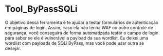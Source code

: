 # Tool_ByPassSQLi
O objetivo dessa ferramenta é te ajudar a testar formulários de autenticação em páginas de login. Assim, caso ela não tenha WAF ou outro controle de segurança, você conseguirá de forma automatizada testar o campo de login para saber se ele é vulnerável a payload da sua wordlist.  Eu deixei uma wordlist com payloads de SQLi ByPass, mas você pode usar outra se desejar.
